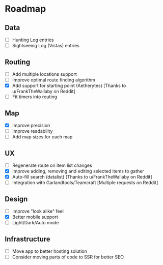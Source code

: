 # Roadmap

## Data
- [ ] Hunting Log entries
- [ ] Sightseeing Log (Vistas) entries

## Routing
- [ ] Add multiple locations support
- [ ] Improve optimal route finding algorithm
- [x] Add support for starting point (Aetherytes) \[Thanks to u/FrankTheWallaby on Reddit\]
- [ ] Fit timers into routing

## Map
- [x] Improve precision
- [ ] Improve readability
- [ ] Add map sizes for each map

## UX
- [ ] Regenerate route on item list changes
- [x] Improve adding, removing and editing selected items to gather
- [x] Auto-fill search (datalist) \[Thanks to u/FrankTheWallaby on Reddit\]
- [ ] Integration with Garlandtools/Teamcraft \[Multiple requests on Reddit\]

## Design
- [ ] Improve "look alike" feel
- [x] Better mobile support
- [ ] Light/Dark/Auto mode

## Infrastructure
- [ ] Move app to better hosting solution
- [ ] Consider moving parts of code to SSR for better SEO
